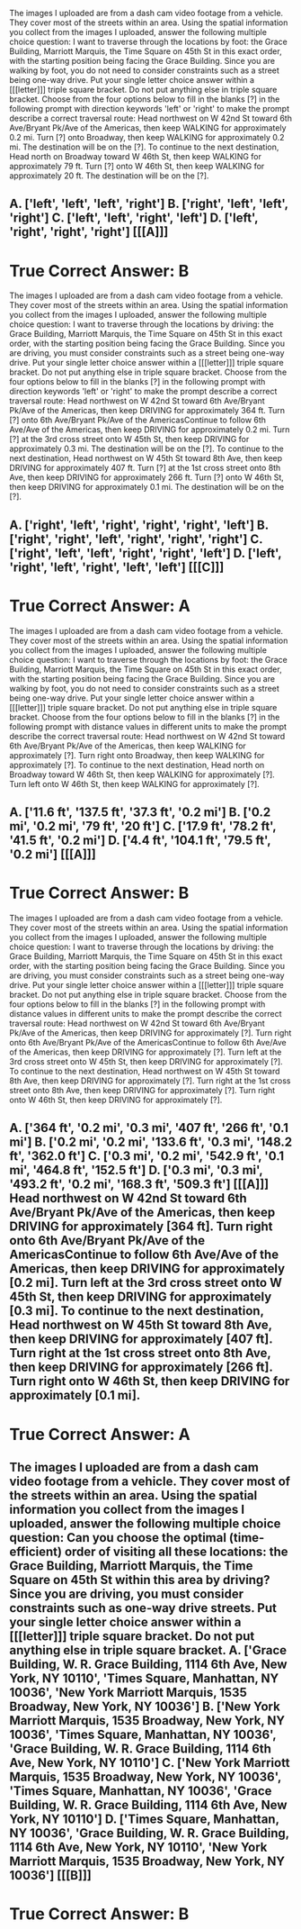 
The images I uploaded are from a dash cam video footage from a vehicle. They cover most of the streets within an area. Using the spatial information you collect from the images I uploaded, answer the following multiple choice question:
I want to traverse through the locations by foot: the Grace Building, Marriott Marquis, the Time Square on 45th St in this exact order, with the starting position being facing the Grace Building. Since you are walking by foot, you do not need to consider constraints such as a street being one-way drive.
Put your single letter choice answer within a [[[letter]]] triple square bracket. Do not put anything else in triple square bracket.
Choose from the four options below to fill in the blanks [?] in the following prompt with direction keywords 'left' or 'right' to make the prompt describe a correct traversal route:
Head northwest on W 42nd St toward 6th Ave/Bryant Pk/Ave of the Americas, then keep WALKING for approximately 0.2 mi.
Turn [?] onto Broadway, then keep WALKING for approximately 0.2 mi.
The destination will be on the [?].
To continue to the next destination, Head north on Broadway toward W 46th St, then keep WALKING for approximately 79 ft.
Turn [?] onto W 46th St, then keep WALKING for approximately 20 ft.
The destination will be on the [?].

A. ['left', 'left', 'left', 'right']      B. ['right', 'left', 'left', 'right']
C. ['left', 'left', 'right', 'left']      D. ['left', 'right', 'right', 'right']
[[[A]]]
----------
True Correct Answer: B
==========

The images I uploaded are from a dash cam video footage from a vehicle. They cover most of the streets within an area. Using the spatial information you collect from the images I uploaded, answer the following multiple choice question:
I want to traverse through the locations by driving: the Grace Building, Marriott Marquis, the Time Square on 45th St in this exact order, with the starting position being facing the Grace Building. Since you are driving, you must consider constraints such as a street being one-way drive.
Put your single letter choice answer within a [[[letter]]] triple square bracket. Do not put anything else in triple square bracket.
Choose from the four options below to fill in the blanks [?] in the following prompt with direction keywords 'left' or 'right' to make the prompt describe a correct traversal route:
Head northwest on W 42nd St toward 6th Ave/Bryant Pk/Ave of the Americas, then keep DRIVING for approximately 364 ft.
Turn [?] onto 6th Ave/Bryant Pk/Ave of the AmericasContinue to follow 6th Ave/Ave of the Americas, then keep DRIVING for approximately 0.2 mi.
Turn [?] at the 3rd cross street onto W 45th St, then keep DRIVING for approximately 0.3 mi.
The destination will be on the [?].
To continue to the next destination, Head northwest on W 45th St toward 8th Ave, then keep DRIVING for approximately 407 ft.
Turn [?] at the 1st cross street onto 8th Ave, then keep DRIVING for approximately 266 ft.
Turn [?] onto W 46th St, then keep DRIVING for approximately 0.1 mi.
The destination will be on the [?].

A. ['right', 'left', 'right', 'right', 'right', 'left']      B. ['right', 'right', 'left', 'right', 'right', 'right']
C. ['right', 'left', 'left', 'right', 'right', 'left']      D. ['left', 'right', 'left', 'right', 'left', 'left']
[[[C]]]
----------
True Correct Answer: A
==========

The images I uploaded are from a dash cam video footage from a vehicle. They cover most of the streets within an area. Using the spatial information you collect from the images I uploaded, answer the following multiple choice question:
I want to traverse through the locations by foot: the Grace Building, Marriott Marquis, the Time Square on 45th St in this exact order, with the starting position being facing the Grace Building. Since you are walking by foot, you do not need to consider constraints such as a street being one-way drive.
Put your single letter choice answer within a [[[letter]]] triple square bracket. Do not put anything else in triple square bracket.
Choose from the four options below to fill in the blanks [?] in the following prompt with distance values in different units to make the prompt describe the correct traversal route:
Head northwest on W 42nd St toward 6th Ave/Bryant Pk/Ave of the Americas, then keep WALKING for approximately [?]. 
Turn right onto Broadway, then keep WALKING for approximately [?]. 
To continue to the next destination, Head north on Broadway toward W 46th St, then keep WALKING for approximately [?]. 
Turn left onto W 46th St, then keep WALKING for approximately [?]. 

A. ['11.6 ft', '137.5 ft', '37.3 ft', '0.2 mi']      B. ['0.2 mi', '0.2 mi', '79 ft', '20 ft']
C. ['17.9 ft', '78.2 ft', '41.5 ft', '0.2 mi']      D. ['4.4 ft', '104.1 ft', '79.5 ft', '0.2 mi']
[[[A]]]
----------
True Correct Answer: B
==========

The images I uploaded are from a dash cam video footage from a vehicle. They cover most of the streets within an area. Using the spatial information you collect from the images I uploaded, answer the following multiple choice question:
I want to traverse through the locations by driving: the Grace Building, Marriott Marquis, the Time Square on 45th St in this exact order, with the starting position being facing the Grace Building. Since you are driving, you must consider constraints such as a street being one-way drive.
Put your single letter choice answer within a [[[letter]]] triple square bracket. Do not put anything else in triple square bracket.
Choose from the four options below to fill in the blanks [?] in the following prompt with distance values in different units to make the prompt describe the correct traversal route:
Head northwest on W 42nd St toward 6th Ave/Bryant Pk/Ave of the Americas, then keep DRIVING for approximately [?]. 
Turn right onto 6th Ave/Bryant Pk/Ave of the AmericasContinue to follow 6th Ave/Ave of the Americas, then keep DRIVING for approximately [?]. 
Turn left at the 3rd cross street onto W 45th St, then keep DRIVING for approximately [?]. 
To continue to the next destination, Head northwest on W 45th St toward 8th Ave, then keep DRIVING for approximately [?]. 
Turn right at the 1st cross street onto 8th Ave, then keep DRIVING for approximately [?]. 
Turn right onto W 46th St, then keep DRIVING for approximately [?]. 

A. ['364 ft', '0.2 mi', '0.3 mi', '407 ft', '266 ft', '0.1 mi']      B. ['0.2 mi', '0.2 mi', '133.6 ft', '0.3 mi', '148.2 ft', '362.0 ft']
C. ['0.3 mi', '0.2 mi', '542.9 ft', '0.1 mi', '464.8 ft', '152.5 ft']      D. ['0.3 mi', '0.3 mi', '493.2 ft', '0.2 mi', '168.3 ft', '509.3 ft']
[[[A]]]
Head northwest on W 42nd St toward 6th Ave/Bryant Pk/Ave of the Americas, then keep DRIVING for approximately [364 ft]. 
Turn right onto 6th Ave/Bryant Pk/Ave of the AmericasContinue to follow 6th Ave/Ave of the Americas, then keep DRIVING for approximately [0.2 mi]. 
Turn left at the 3rd cross street onto W 45th St, then keep DRIVING for approximately [0.3 mi]. 
To continue to the next destination, Head northwest on W 45th St toward 8th Ave, then keep DRIVING for approximately [407 ft]. 
Turn right at the 1st cross street onto 8th Ave, then keep DRIVING for approximately [266 ft]. 
Turn right onto W 46th St, then keep DRIVING for approximately [0.1 mi].
----------
True Correct Answer: A
==========

The images I uploaded are from a dash cam video footage from a vehicle. They cover most of the streets within an area. Using the spatial information you collect from the images I uploaded, answer the following multiple choice question:
Can you choose the optimal (time-efficient) order of visiting all these locations: the Grace Building, Marriott Marquis, the Time Square on 45th St within this area by driving? Since you are driving, you must consider constraints such as one-way drive streets.
Put your single letter choice answer within a [[[letter]]] triple square bracket. Do not put anything else in triple square bracket.
A. ['Grace Building, W. R. Grace Building, 1114 6th Ave, New York, NY 10110', 'Times Square, Manhattan, NY 10036', 'New York Marriott Marquis, 1535 Broadway, New York, NY 10036']      B. ['New York Marriott Marquis, 1535 Broadway, New York, NY 10036', 'Times Square, Manhattan, NY 10036', 'Grace Building, W. R. Grace Building, 1114 6th Ave, New York, NY 10110']
C. ['New York Marriott Marquis, 1535 Broadway, New York, NY 10036', 'Times Square, Manhattan, NY 10036', 'Grace Building, W. R. Grace Building, 1114 6th Ave, New York, NY 10110']      D. ['Times Square, Manhattan, NY 10036', 'Grace Building, W. R. Grace Building, 1114 6th Ave, New York, NY 10110', 'New York Marriott Marquis, 1535 Broadway, New York, NY 10036']
[[[B]]]
----------
True Correct Answer: B
==========
